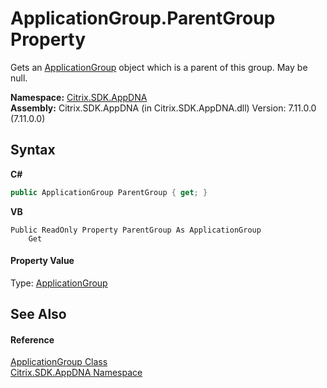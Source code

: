 # ApplicationGroup.ParentGroup Property 
 

Gets an <a href="2eac72dc-6d12-130d-75ef-83c92c9c4bfe">ApplicationGroup</a> object which is a parent of this group. May be null.

**Namespace:**&nbsp;[Citrix.SDK.AppDNA](index.md)<br />**Assembly:**&nbsp;Citrix.SDK.AppDNA (in Citrix.SDK.AppDNA.dll) Version: 7.11.0.0 (7.11.0.0)

## Syntax

**C#**
```csharp
public ApplicationGroup ParentGroup { get; }
```

**VB**
```vbnet
Public ReadOnly Property ParentGroup As ApplicationGroup
	Get
```


#### Property Value
Type: <a href="2eac72dc-6d12-130d-75ef-83c92c9c4bfe">ApplicationGroup</a>

## See Also


#### Reference
<a href="2eac72dc-6d12-130d-75ef-83c92c9c4bfe">ApplicationGroup Class</a><br /><a href="fe2d265b-410b-8b11-1eb4-a790e0b062bf">Citrix.SDK.AppDNA Namespace</a><br />